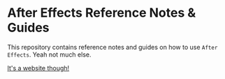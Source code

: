 # After Effects Reference Notes & Guides

This repository contains reference notes and guides on how to use `After Effects`. Yeah not much else.

[It's a website though!](https://ae.jadden.xyz)
